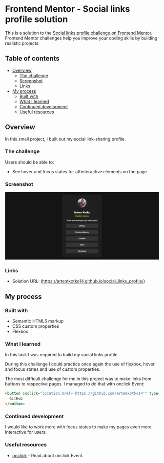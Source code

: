 # Frontend Mentor - Social links profile solution

This is a solution to the [Social links profile challenge on Frontend Mentor](https://www.frontendmentor.io/challenges/social-links-profile-UG32l9m6dQ). Frontend Mentor challenges help you improve your coding skills by building realistic projects.

## Table of contents

- [Overview](#overview)
  - [The challenge](#the-challenge)
  - [Screenshot](#screenshot)
  - [Links](#links)
- [My process](#my-process)
  - [Built with](#built-with)
  - [What I learned](#what-i-learned)
  - [Continued development](#continued-development)
  - [Useful resources](#useful-resources)

## Overview

In this small project, I built out my social link-sharing profile.

### The challenge

Users should be able to:

- See hover and focus states for all interactive elements on the page

### Screenshot

![](./result.png)

### Links

- Solution URL: (https://artemkotko14.github.io/social_links_profile/)

## My process

### Built with

- Semantic HTML5 markup
- CSS custom properties
- Flexbox

### What I learned

In this task I was required to build my social links profile.

During this challenge I could practice once again the use of flexbox, hover and focus states and use of custom properties.

The most difficult challenge for me in this project was to make links from buttons to respective pages.
I managed to do that with onclick Event:

```html
<button onclick="location.href='https://github.com/artemkotko14'" type="button">
  GitHub
</button>
```

### Continued development

I would like to work more with focus states to make my pages even more interactive for users.

### Useful resources

- [onclick](https://www.w3schools.com/jsref/event_onclick.asp) - Read about onclick Event.
